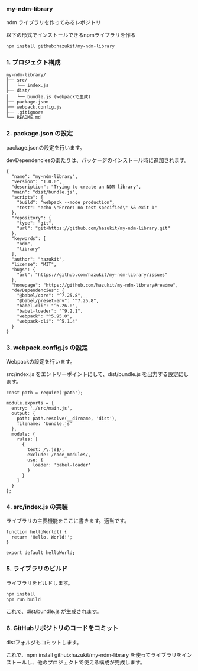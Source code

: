 ### my-ndm-library

ndm ライブラリを作ってみるレポジトリ

以下の形式でインストールできるnpmライブラリを作る

```bash
npm install github:hazukit/my-ndm-library
```

### 1. プロジェクト構成

```
my-ndm-library/
├── src/
│   └── index.js
├── dist/
│   └── bundle.js (webpackで生成)
├── package.json
├── webpack.config.js
├── .gitignore
└── README.md
```

### 2. package.json の設定
package.jsonの設定を行います。

devDependenciesのあたりは、パッケージのインストール時に追加されます。
```
{
  "name": "my-ndm-library",
  "version": "1.0.0",
  "description": "Trying to create an NDM library",
  "main": "dist/bundle.js",
  "scripts": {
    "build": "webpack --mode production",
    "test": "echo \"Error: no test specified\" && exit 1"
  },
  "repository": {
    "type": "git",
    "url": "git+https://github.com/hazukit/my-ndm-library.git"
  },
  "keywords": [
    "ndm",
    "library"
  ],
  "author": "hazukit",
  "license": "MIT",
  "bugs": {
    "url": "https://github.com/hazukit/my-ndm-library/issues"
  },
  "homepage": "https://github.com/hazukit/my-ndm-library#readme",
  "devDependencies": {
    "@babel/core": "^7.25.8",
    "@babel/preset-env": "^7.25.8",
    "babel-cli": "^6.26.0",
    "babel-loader": "^9.2.1",
    "webpack": "^5.95.0",
    "webpack-cli": "^5.1.4"
  }
}
```

### 3. webpack.config.js の設定

Webpackの設定を行います。

src/index.js をエントリーポイントにして、dist/bundle.js を出力する設定にします。

```
const path = require('path');

module.exports = {
  entry: './src/main.js',
  output: {
    path: path.resolve(__dirname, 'dist'),
    filename: 'bundle.js'
  },
  module: {
    rules: [
      {
        test: /\.js$/,
        exclude: /node_modules/,
        use: {
          loader: 'babel-loader'
        }
      }
    ]
  }
};
```

### 4. src/index.js の実装

ライブラリの主要機能をここに書きます。適当です。
```
function helloWorld() {
  return 'Hello, World!';
}

export default helloWorld;
```

### 5. ライブラリのビルド

ライブラリをビルドします。
```bash
npm install
npm run build
```
これで、dist/bundle.js が生成されます。

### 6. GitHubリポジトリのコードをコミット
distフォルダもコミットします。

これで、npm install github:hazukit/my-ndm-library を使ってライブラリをインストールし、他のプロジェクトで使える構成が完成します。